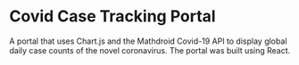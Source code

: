 # Covid Case Tracking Portal
A portal that uses Chart.js and the Mathdroid Covid-19 API to display global daily case counts of the novel coronavirus. The portal was built using React.
 
